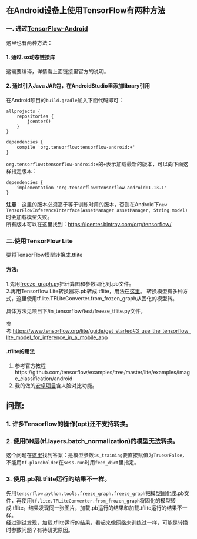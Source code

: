 ## 在Android设备上使用TensorFlow有两种方法  
### 一. 通过[TensorFlow-Android](https://github.com/tensorflow/tensorflow/tree/master/tensorflow/contrib/android)   
这里也有两种方法： 
#### 1. 通过.so动态链接库  
这需要编译，详情看上面链接里官方的说明。   
#### 2. 通过引入Java JAR包，在AndroidStudio里添加library引用   
在Android项目的`build.gradle`加入下面代码即可：
```
allprojects {
    repositories {
        jcenter()
    }
}

dependencies {
    compile 'org.tensorflow:tensorflow-android:+'
}
```
`org.tensorflow:tensorflow-android:+`的`+`表示加载最新的版本，可以向下面这样指定版本：
```
dependencies {
    implementation 'org.tensorflow:tensorflow-android:1.13.1'
}
```
**注意**：这里的版本必须高于等于训练时用的版本，否则在Android下`new TensorFlowInferenceInterface(AssetManager assetManager, String model)`时会加载模型失败。    
所有版本可以在这里找到：https://jcenter.bintray.com/org/tensorflow/  
### 二.使用TensorFlow Lite
要将TensorFlow模型转换成.tflite
#### 方法:
1.先用[freeze_graph.py](https://github.com/tensorflow/tensorflow/blob/master/tensorflow/python/tools/freeze_graph.py)把计算图和参数固化到.pb文件。  
2.再用Tensorflow Lite转换器将.pb转成.tflite，用法在[这里](https://github.com/tensorflow/tensorflow/blob/master/tensorflow/lite/g3doc/convert/python_api.md)。 
转换模型有多种方式，这里使用tf.lite.TFLiteConverter.from_frozen_graph从固化的模型转。      

具体方法见项目下/in_tensorflow/test/freeze_tflite.py文件。  
  
参考:https://www.tensorflow.org/lite/guide/get_started#3_use_the_tensorflow_lite_model_for_inference_in_a_mobile_app  
  

#### .tflite的用法
1. 参考官方教程https://github.com/tensorflow/examples/tree/master/lite/examples/image_classification/android  
2. 我的做的[安卓项目](https://github.com/yemiekai/Vedio_Voice)含人脸对比功能。

## 问题:
### 1. 许多Tensorflow的操作(opt)还不支持转换。
### 2. 使用BN层(tf.layers.batch_normalization)的模型无法转换。
这个问题在[这里](https://blog.csdn.net/zaf0516/article/details/89958962)找到答案：是模型参数`is_training`要直接赋值为`True`or`False`，不能用`tf.placeholder`在`sess.run`时用`feed_dict`里指定。  
### 3. 使用.pb和.tflite运行的结果不一样。
先用`tensorflow.python.tools.freeze_graph.freeze_graph`把模型固化成.pb文件，再使用`tf.lite.TFLiteConverter.from_frozen_graph`将固化的模型转成.tflite。结果发现同一张图片，加载.pb运行的结果和加载.tflite运行的结果不一样。  
经过测试发现，加载.tflite运行的结果，看起来像网络未训练过一样，可能是转换时参数问题？有待研究原因。
  
  
